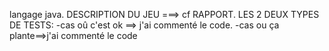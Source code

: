 langage java.
DESCRIPTION DU JEU ===> cf RAPPORT.
LES 2 DEUX TYPES DE TESTS: 
-cas oû c'est ok ==> j'ai commenté le code.
-cas ou ça plante==>j'ai commenté le code
